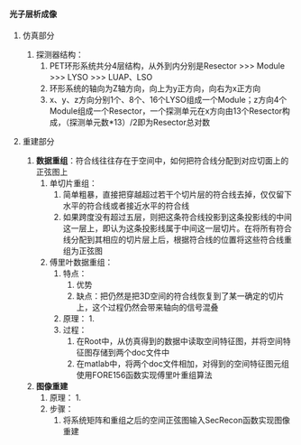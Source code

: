 #### 光子层析成像
1. 仿真部分
   1. 探测器结构：
      1. PET环形系统共分4层结构，从外到内分别是Resector >>> Module >>> LYSO >>> LUAP、LSO
      2. 环形系统的轴向为Z轴方向，向上为y正方向，向右为x正方向
      3. x、y、z方向分别1个、8个、16个LYSO组成一个Module；z方向4个Module组成一个Resector，一个探测单元在x方向由13个Resector构成，（探测单元数*13）/2即为Resector总对数




2. 重建部分
   1. **数据重组**：符合线往往存在于空间中，如何把符合线分配到对应切面上的正弦图上
      1. 单切片重组：
         1. 简单粗暴，直接把穿越超过若干个切片层的符合线去掉，仅仅留下水平的符合线或者接近水平的符合线
         2. 如果跨度没有超过五层，则把这条符合线投影到这条投影线的中间这一层上，即认为这条投影线属于中间这一层切片。在将所有符合线分配到其相应的切片层上后，根据符合线的位置将这些符合线重组为正弦图
      2. 傅里叶数据重组：
         1. 特点：
            1. 优势
            2. 缺点：把仍然是把3D空间的符合线恢复到了某一确定的切片上，这个过程仍然会带来轴向的信号混叠
         2. 原理：
            1. 
         3. 过程：
             1. 在Root中，从仿真得到的数据中读取空间特征图，并将空间特征图存储到两个doc文件中
             2. 在matlab中，将两个doc文件相加，对得到的空间特征图元组使用FORE156函数实现傅里叶重组算法
   2. **图像重建**
      1. 原理：
         1. 
      2. 步骤：
         1. 将系统矩阵和重组之后的空间正弦图输入SecRecon函数实现图像重建